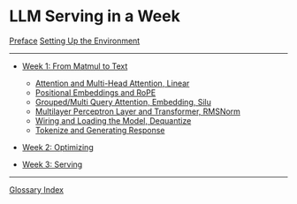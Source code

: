 # LLM Serving in a Week

[Preface](./preface.md)
[Setting Up the Environment]()

---

- [Week 1: From Matmul to Text]()
    - [Attention and Multi-Head Attention, Linear]()
    - [Positional Embeddings and RoPE]()
    - [Grouped/Multi Query Attention, Embedding, Silu]()
    - [Multilayer Perceptron Layer and Transformer, RMSNorm]()
    - [Wiring and Loading the Model, Dequantize]()
    - [Tokenize and Generating Response]()

- [Week 2: Optimizing]()

- [Week 3: Serving]()

---

[Glossary Index](./glossary.md)
